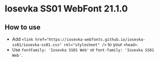 # Iosevka SS01 WebFont 21.1.0

## How to use

- Add `<link href="https://iosevka-webfonts.github.io/iosevka-ss01/iosevka-ss01.css" rel="stylesheet" />` to your `<head>`.
- Use `fontFamily: 'Iosevka SS01 Web'` or `font-family: 'Iosevka SS01 Web'`.
